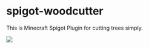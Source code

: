 # spigot-woodcutter

This is Minecraft Spigot Plugin for cutting trees simply.

![](https://github.com/m4kvn/spigot-woodcutter/blob/master/gifs/woodcutter.gif?raw=true)
